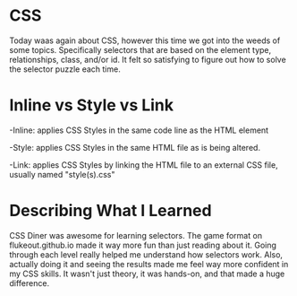 # CSS

Today waas again about CSS, however this time we got into the weeds of some topics. Specifically selectors that are based on the element type, relationships, class, and/or id. It felt so satisfying to figure out how to solve the selector puzzle each time. 

# Inline vs Style vs Link

-Inline: applies CSS Styles in the same code line as the HTML element

-Style: applies CSS Styles in the same HTML file as is being altered.

-Link: applies CSS Styles by linking the HTML file to an external CSS file, usually named "style(s).css"


# Describing What I Learned
CSS Diner was awesome for learning selectors.  The game format on flukeout.github.io made it way more fun than just reading about it.  Going through each level really helped me understand how selectors work. Also, actually doing it and seeing the results made me feel way more confident in my CSS skills. It wasn't just theory, it was hands-on, and that made a huge difference.





